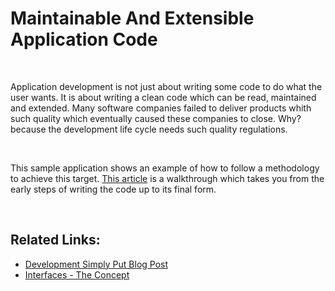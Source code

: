 # Maintainable And Extensible Application Code

<br/>

Application development is not just about writing some code to do what the user wants. It is about writing a clean code which can be read, maintained and extended. Many software companies failed to deliver products whith such quality which eventually caused these companies to close. Why? because the development life cycle needs such quality regulations.

<br/>

This sample application shows an example of how to follow a methodology to achieve this target. [This article](http://developmentsimplyput.blogspot.com.eg/2012/10/one-of-methodologies-to-write-clean.html) is a walkthrough which takes you from the early steps of writing the code up to its final form.

<br/>

## Related Links:
* [Development Simply Put Blog Post](http://developmentsimplyput.blogspot.com.eg/2012/10/one-of-methodologies-to-write-clean.html)
* [Interfaces - The Concept](http://developmentsimplyput.blogspot.com.eg/2012/09/interfaces-concept.html)
